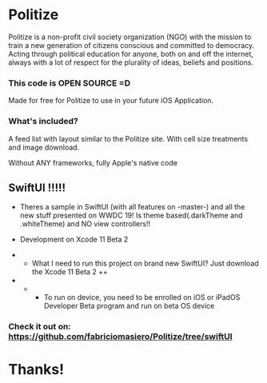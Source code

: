 # Politize


Politize is a non-profit civil society organization (NGO) with the mission to train a new generation of citizens conscious and committed to democracy. Acting through political education for anyone, both on and off the internet, always with a lot of respect for the plurality of ideas, beliefs and positions.

### This code is OPEN SOURCE =D
Made for free for Politize to use in your future iOS Application.

### What's included?
A feed list with layout similar to the Politize site.
With cell size treatments and image download.

Without ANY frameworks, fully Apple's native code

##  SwiftUI !!!!!


* Theres a sample in SwiftUI (with all features on -master-) and all the new stuff presented on WWDC 19! Is theme based(.darkTheme and .whiteTheme) and NO view controllers!!
* Development on Xcode 11 Beta 2

* * What I need to run this project on brand new SwiftUI? Just download the Xcode 11 Beta 2 ++
* * * To run on device, you need to be enrolled on iOS or iPadOS Developer Beta program and run on beta OS device

### Check it out on: https://github.com/fabriciomasiero/Politize/tree/swiftUI

# Thanks!
